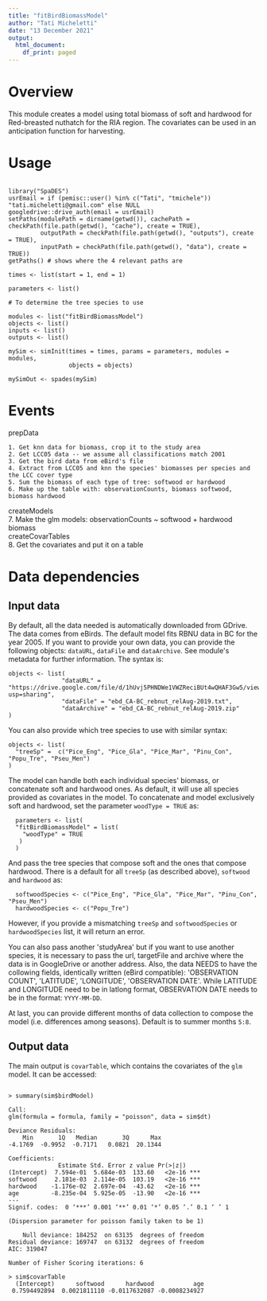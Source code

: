 ```yaml
---
title: "fitBirdBiomassModel"
author: "Tati Micheletti"
date: "13 December 2021"
output:
  html_document:
    df_print: paged
---
```

# Overview

This module creates a model using total biomass of soft and hardwood for Red-breasted nuthatch for the RIA region. 
The covariates can be used in an anticipation function for harvesting.

# Usage

```{r module_usage}

library("SpaDES")
usrEmail = if (pemisc::user() %in% c("Tati", "tmichele")) "tati.micheletti@gmail.com" else NULL
googledrive::drive_auth(email = usrEmail)
setPaths(modulePath = dirname(getwd()), cachePath = checkPath(file.path(getwd(), "cache"), create = TRUE),
         outputPath = checkPath(file.path(getwd(), "outputs"), create = TRUE),
         inputPath = checkPath(file.path(getwd(), "data"), create = TRUE))
getPaths() # shows where the 4 relevant paths are

times <- list(start = 1, end = 1)

parameters <- list()

# To determine the tree species to use

modules <- list("fitBirdBiomassModel")
objects <- list()
inputs <- list()
outputs <- list()

mySim <- simInit(times = times, params = parameters, modules = modules,
                 objects = objects)

mySimOut <- spades(mySim)
```


# Events

prepData  

    1. Get knn data for biomass, crop it to the study area  
    2. Get LCC05 data -- we assume all classifications match 2001  
    3. Get the bird data from eBird's file  
    4. Extract from LCC05 and knn the species' biomasses per species and the LCC cover type  
    5. Sum the biomass of each type of tree: softwood or hardwood  
    6. Make up the table with: observationCounts, biomass softwood, biomass hardwood  
createModels  
    7. Make the glm models:  observationCounts ~ softwood + hardwood biomass  
createCovarTables  
    8. Get the covariates and put it on a table  

# Data dependencies

## Input data

By default, all the data needed is automatically downloaded from GDrive. The data comes from eBirds. The default model fits RBNU data in BC for the year 2005. If you want to provide your own data, you can provide the following objects: `dataURL`, `dataFile` and `dataArchive`. See module's metadata for further information. The syntax is:

```{r url, echo = TRUE, eval = FALSE}
objects <- list(
               "dataURL" = "https://drive.google.com/file/d/1hUvj5PHNDWe1VWZReciBUt4wQHAF3Gw5/view?usp=sharing",
               "dataFile" = "ebd_CA-BC_rebnut_relAug-2019.txt",
               "dataArchive" = "ebd_CA-BC_rebnut_relAug-2019.zip"
)
```


You can also provide which tree species to use with similar syntax:

```{r treeSp, echo = TRUE, eval = FALSE}
objects <- list(
  "treeSp" =  c("Pice_Eng", "Pice_Gla", "Pice_Mar", "Pinu_Con", "Popu_Tre", "Pseu_Men")
)
```


The model can handle both each individual species' biomass, or concatenate soft and hardwood ones. As default, it will use all species provided as covariates in the model. To concatenate and model exclusively soft and hardwood, set the parameter `woodType = TRUE` as:

```{r wood, echo = TRUE, eval = FALSE}
  parameters <- list(
  "fitBirdBiomassModel" = list(
    "woodType" = TRUE 
   )
  )
```


And pass the tree species that compose soft and the ones that compose hardwood. There is a default for all `treeSp` (as described above), `softwood` and `hardwood` as:

```{r softhard, echo = TRUE, eval = FALSE}
  softwoodSpecies <- c("Pice_Eng", "Pice_Gla", "Pice_Mar", "Pinu_Con", "Pseu_Men")
  hardwoodSpecies <- c("Popu_Tre")
```

  However, if you provide a mismatching `treeSp` and `softwoodSpecies` or `hardwoodSpecies` list, it will return an error.
  
  You can also pass another 'studyArea' but if you want to use another species, it is necessary to pass the url, targetFile and archive where the data is in GoogleDrive or another address. Also, the data NEEDS to have the collowing fields, identically written (eBird compatible): 'OBSERVATION COUNT', 'LATITUDE', 'LONGITUDE', 'OBSERVATION DATE'. While LATITUDE and LONGITUDE need to be in latlong format, OBSERVATION DATE needs to be in the format: `YYYY-MM-DD`.

 At last, you can provide different months of data collection to compose the model (i.e. differences among seasons). Default is to summer months `5:8`. 

  
## Output data

The main output is `covarTable`, which contains the covariates of the `glm` model. It can be accessed:

```{r covarTable, echo = TRUE, eval = FALSE}

> summary(sim$birdModel)

Call:
glm(formula = formula, family = "poisson", data = sim$dt)

Deviance Residuals: 
    Min       1Q   Median       3Q      Max  
-4.1769  -0.9952  -0.7171   0.0821  20.1344  

Coefficients:
              Estimate Std. Error z value Pr(>|z|)    
(Intercept)  7.594e-01  5.684e-03  133.60   <2e-16 ***
softwood     2.181e-03  2.114e-05  103.19   <2e-16 ***
hardwood    -1.176e-02  2.697e-04  -43.62   <2e-16 ***
age         -8.235e-04  5.925e-05  -13.90   <2e-16 ***
---
Signif. codes:  0 ‘***’ 0.001 ‘**’ 0.01 ‘*’ 0.05 ‘.’ 0.1 ‘ ’ 1

(Dispersion parameter for poisson family taken to be 1)

    Null deviance: 184252  on 63135  degrees of freedom
Residual deviance: 169747  on 63132  degrees of freedom
AIC: 319047

Number of Fisher Scoring iterations: 6

> sim$covarTable
  (Intercept)      softwood      hardwood           age 
 0.7594492894  0.0021811110 -0.0117632087 -0.0008234927
```
